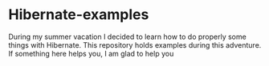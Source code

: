 # Hibernate-examples
During my summer vacation I decided to learn how to do properly some things with Hibernate. This repository holds examples during this adventure. If something here helps you, I am glad to help you
